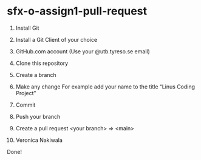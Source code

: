 # sfx-o-assign1-pull-request
1. Install Git

2. Install a Git Client of your choice

3. GitHub.com account (Use your @utb.tyreso.se email)

4. Clone this repository

5. Create a branch

6. Make any change
  For example add your name to the title “Linus Coding Project”

7. Commit

8. Push your branch

9. Create a pull request \<your branch\> => \<main\>

10. Veronica Nakiwala

Done!
